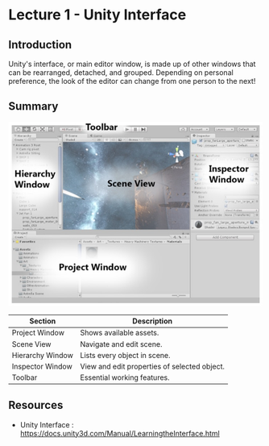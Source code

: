 # Lecture 1 - Unity Interface

## Introduction
Unity's interface, or main editor window, is made up of other windows that can be rearranged, detached, and grouped. Depending on personal preference, the look of the editor can change from one person to the next!

## Summary
![Unity Interface](https://github.com/junior-devleague/ancient-lands/blob/master/images/unity-interface.jpg)

Section | Description
------ | -----------
Project Window | Shows available assets.
Scene View | Navigate and edit scene.
Hierarchy Window | Lists every object in scene.
Inspector Window | View and edit properties of selected object.
Toolbar | Essential working features.

## Resources
* Unity Interface : https://docs.unity3d.com/Manual/LearningtheInterface.html
